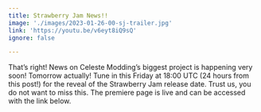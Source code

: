 ```yaml
---
title: Strawberry Jam News!!
image: './images/2023-01-26-00-sj-trailer.jpg'
link: 'https://youtu.be/v6eyt8iQ9sQ'
ignore: false

---
```


That’s right! News on Celeste Modding’s biggest project is happening very soon! Tomorrow actually! Tune in this Friday at 18:00 UTC (24 hours from this post!) for the reveal of the Strawberry Jam release date. Trust us, you do not want to miss this. The premiere page is live and can be accessed with the link below.